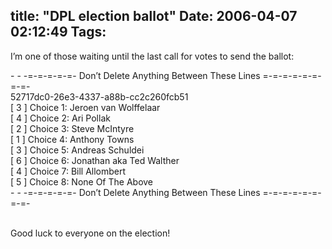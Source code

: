 title: "DPL election ballot"
Date: 2006-04-07 02:12:49
Tags: 
---
<p>I&#8217;m one of those waiting until the last call for votes to send the ballot:</p>

<p>- - -=-=-=-=-=- Don&#8217;t Delete Anything Between These Lines =-=-=-=-=-=-=-=-<br/>
52717dc0-26e3-4337-a88b-cc2c260fcb51<br/>
[ 3 ] Choice 1: Jeroen van Wolffelaar<br/>
[ 4 ] Choice 2: Ari Pollak<br/>
[ 2 ] Choice 3: Steve McIntyre<br/>
[ 1 ] Choice 4: Anthony Towns<br/>
[ 3 ] Choice 5: Andreas Schuldei<br/>
[ 6 ] Choice 6: Jonathan aka Ted Walther<br/>
[ 4 ] Choice 7: Bill Allombert<br/>
[ 5 ] Choice 8: None Of The Above<br/>
- - -=-=-=-=-=- Don&#8217;t Delete Anything Between These Lines =-=-=-=-=-=-=-=-</p>

<p><br/>
Good luck to everyone on the election!</p>
